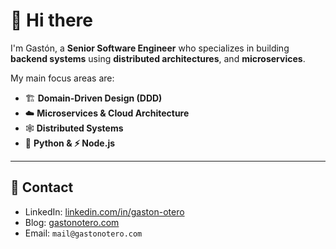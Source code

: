 # 👋 Hi there

I'm Gastón, a **Senior Software Engineer** who specializes in building **backend systems** using **distributed architectures**, and **microservices**. 

My main focus areas are:

- 🏗️ **Domain-Driven Design (DDD)**
- ☁️ **Microservices & Cloud Architecture**
- 🕸️ **Distributed Systems**
- 🐍 **Python & ⚡ Node.js**

---

## 📡 Contact

- LinkedIn: [linkedin.com/in/gaston-otero](https://www.linkedin.com/in/gaston-otero/)
- Blog: [gastonotero.com](https://gastonotero.com)
- Email: `mail@gastonotero.com`
